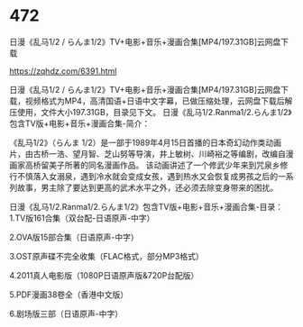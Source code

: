 # 472
日漫《乱马1/2 / らんま1/2》TV+电影+音乐+漫画合集[MP4/197.31GB]云网盘下载

https://zqhdz.com/6391.html

日漫《乱马1/2 / らんま1/2》TV+电影+音乐+漫画合集[MP4/197.31GB]云网盘下载，视频格式为MP4，高清国语+日语中文字幕，已做压缩处理，云网盘下载后解压使用，文件大小197.31GB，目录见下文。
日漫《乱马1/2.Ranma1/2.らんま1/2》包含TV版+电影+音乐+漫画合集-简介：

《乱马1/2》（らんま 1/2）是一部于1989年4月15日首播的日本奇幻动作类动画片，由古桥一浩、望月智、芝山努等导演，井上敏树、川崎裕之等编剧，改编自漫画家高桥留美子所著的同名漫画作品。
该动画讲述了一个修武少年来到咒泉乡修行不慎落入女溺泉，遇到冷水就会变成女孩，遇到热水又会恢复成男孩之后的一系列故事，男主除了要达到更高的武术水平之外，还必须去除变身带来的困扰。

日漫《乱马1/2.Ranma1/2.らんま1/2》包含TV版+电影+音乐+漫画合集-目录：
1.TV版161合集（双台配-日语原声-中字）

2.OVA版15部合集（日语原声-中字）

3.OST原声碟不完全收集（FLAC格式，部分MP3格式）

4.2011真人电影版（1080P日语原声版&720P台配版）

5.PDF漫画38卷全（香港中文版）

6.剧场版三部（日语原声-中字）

